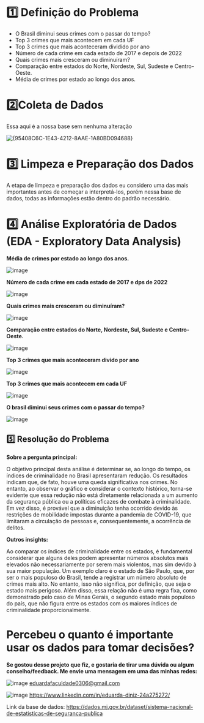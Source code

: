 # 1️⃣ Definição do Problema     
 - O Brasil diminui seus crimes com o passar do tempo?      
 - Top 3 crimes que mais acontecem em cada UF          
 - Top 3 crimes que mais aconteceram dividido por ano                           
 - Número de cada crime em cada estado de 2017 e depois de 2022                       
 - Quais crimes mais cresceram ou diminuíram?             
 - Comparação entre estados do Norte, Nordeste, Sul, Sudeste e Centro-Oeste.                     
 - Média de crimes por estado ao longo dos anos.                 
# 2️⃣Coleta de Dados              
            
Essa aqui é a nossa base sem nenhuma alteração    
              
   ![{95408C6C-1E43-4212-8AAE-1A80BD094688}](https://github.com/user-attachments/assets/4bd39923-6b6a-4916-92ea-0dfa26017801) 
    
     
# 3️⃣ Limpeza e Preparação dos Dados 
A etapa de limpeza e preparação dos dados eu considero uma das mais importantes antes de começar a interpretá-los, porém nessa base de dados, todas as informações estão dentro do padrão necessário.

# 4️⃣ Análise Exploratória de Dados (EDA - Exploratory Data Analysis) 
**Média de crimes por estado ao longo dos anos.**

![image](https://github.com/user-attachments/assets/77526ed9-d65d-4301-8c8c-e226bdb4b50d)

**Número de cada crime em cada estado de 2017 e dps de 2022**

![image](https://github.com/user-attachments/assets/ef68830c-94db-48d7-a09a-8b1897be3d1f)


**Quais crimes mais cresceram ou diminuíram?**

![image](https://github.com/user-attachments/assets/214ec6ab-ecef-4a24-8264-2244b29f57ec)

**Comparação entre estados do Norte, Nordeste, Sul, Sudeste e Centro-Oeste.**

![image](https://github.com/user-attachments/assets/1de829c5-4a49-4cad-8341-5ddd462d48a1)

**Top 3 crimes que mais aconteceram divido por ano**

![image](https://github.com/user-attachments/assets/6132d031-0123-4470-b2a8-8f13f3e72274)

**Top 3 crimes que mais acontecem em cada UF**

![image](https://github.com/user-attachments/assets/51a91229-d924-4924-acf5-8e997cb227f4)

**O brasil diminui seus crimes com o passar do tempo?**

![image](https://github.com/user-attachments/assets/ffdce17e-2671-45cd-83b9-7e974bc35c4e)


##  5️⃣ Resolução do Problema
**Sobre a pergunta principal:**

O objetivo principal desta análise é determinar se, ao longo do tempo, os índices de criminalidade no Brasil apresentaram redução. Os resultados indicam que, de fato, houve uma queda significativa nos crimes. No entanto, ao observar o gráfico e considerar o contexto histórico, torna-se evidente que essa redução não está diretamente relacionada a um aumento da segurança pública ou a políticas eficazes de combate à criminalidade. Em vez disso, é provável que a diminuição tenha ocorrido devido às restrições de mobilidade impostas durante a pandemia de COVID-19, que limitaram a circulação de pessoas e, consequentemente, a ocorrência de delitos.

**Outros insights:**

Ao comparar os índices de criminalidade entre os estados, é fundamental considerar que alguns deles podem apresentar números absolutos mais elevados não necessariamente por serem mais violentos, mas sim devido à sua maior população. Um exemplo claro é o estado de São Paulo, que, por ser o mais populoso do Brasil, tende a registrar um número absoluto de crimes mais alto. No entanto, isso não significa, por definição, que seja o estado mais perigoso. Além disso, essa relação não é uma regra fixa, como demonstrado pelo caso de Minas Gerais, o segundo estado mais populoso do país, que não figura entre os estados com os maiores índices de criminalidade proporcionalmente.

# Percebeu o quanto é importante usar os dados para tomar decisões?
**Se gostou desse projeto que fiz, e gostaria de tirar uma dúvida ou algum conselho/feedback. Me envie uma mensagem em uma das minhas redes:**


![image](https://github.com/user-attachments/assets/1f45549c-0a31-4d68-bdb8-b8e056471226)  eduardafaculdade0306@gmail.com


![image](https://github.com/user-attachments/assets/3720fe40-70bb-4183-a191-00c311b8eca3)   https://www.linkedin.com/in/eduarda-diniz-24a275272/

Link da base de dados: https://dados.mj.gov.br/dataset/sistema-nacional-de-estatisticas-de-seguranca-publica


